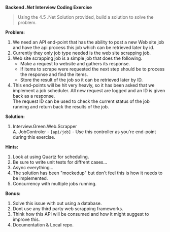 
**Backend _.Net_ Interview Coding Exercise**

> Using the 4.5 .Net Solution provided, build a solution to solve the problem.

**Problem:** 
1. We need an API end-point that has the ability to post a new Web site job and have the api process this job which can be retrieved later by id.  
2. Currently they only job type needed is the web site scrapping job.  
3. Web site scrapping job is a simple job that does the following.  
    * Make a request to website and gathers its response.  
	* If items to scrape were requested the next step should be to process the response and find the items.  
	* Store the result of the job so it can be retrieved later by ID.  
4. This end-points will be hit very heavly, so it has been asked that we implement a job scheduler. All new request are logged and an ID is given back as a response.  
The request ID can be used to check the current status of the job running and return back the results of the job.  

**Solution:**
1. Interview.Green.Web.Scrapper  
	A. JobControler  - `[api/job]` - Use this controller as you're end-point during this exercise.  

**Hints:**
1. Look at using Quartz for scheduling.  
2. Be sure to write unit tests for diffrent cases...  
3. Async everything...  
4. The solution has been "mockedup" but don't feel this is how it needs to be implemented.  
5. Concurrency with multiple jobs running.  

**Bonus:**
1. Solve this issue with out using a database.  
2. Dont use any third party web scrapping frameworks.  
3. Think how this API will be consumed and how it might suggest to improve this.  
4. Documentation & Local repo.  

